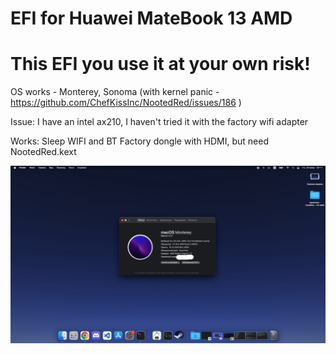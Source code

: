 # EFI for Huawei MateBook 13 AMD


# This EFI you use it at your own risk!


OS works - Monterey, Sonoma (with kernel panic - https://github.com/ChefKissInc/NootedRed/issues/186 )

Issue: 
I have an intel ax210, I haven't tried it with the factory wifi adapter

Works:
Sleep
WIFI and BT
Factory dongle with HDMI, but need NootedRed.kext


<img src="image.png" alt="Alt text" title="Optional title">
